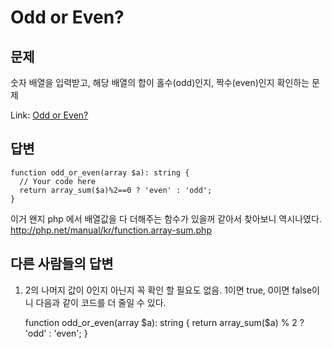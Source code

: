 Odd or Even?
=============
문제
------------
숫자 배열을 입력받고, 해당 배열의 합이 홀수(odd)인지, 짝수(even)인지 확인하는 문제

Link: [Odd or Even?](https://www.codewars.com/kata/odd-or-even)

답변
--------------

    function odd_or_even(array $a): string {
      // Your code here
      return array_sum($a)%2==0 ? 'even' : 'odd';
    }

이거 왠지 php 에서 배열값을 다 더해주는 함수가 있을꺼 같아서 찾아보니 역시나였다.  
http://php.net/manual/kr/function.array-sum.php

다른 사람들의 답변
------------------------
1. 2의 나머지 값이 0인지 아닌지 꼭 확인 할 필요도 없음. 1이면 true, 0이면 false이니 다음과 같이 코드를 더 줄일 수 있다.


    function odd_or_even(array $a): string {
      return array_sum($a) % 2 ? 'odd' : 'even';
    }
